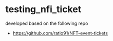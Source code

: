 ﻿# testing_nfi_ticket
developed based on the following repo
- https://github.com/ratio91/NFT-event-tickets
